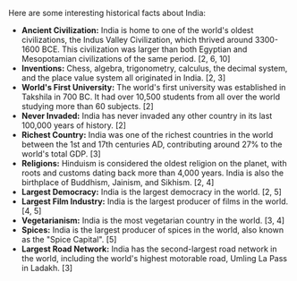 Here are some interesting historical facts about India:

*   **Ancient Civilization:** India is home to one of the world's oldest civilizations, the Indus Valley Civilization, which thrived around 3300-1600 BCE. This civilization was larger than both Egyptian and Mesopotamian civilizations of the same period. [2, 6, 10]
*   **Inventions:** Chess, algebra, trigonometry, calculus, the decimal system, and the place value system all originated in India. [2, 3]
*   **World's First University:** The world's first university was established in Takshila in 700 BC. It had over 10,500 students from all over the world studying more than 60 subjects. [2]
*   **Never Invaded:** India has never invaded any other country in its last 100,000 years of history. [2]
*   **Richest Country:** India was one of the richest countries in the world between the 1st and 17th centuries AD, contributing around 27% to the world's total GDP. [3]
*   **Religions:** Hinduism is considered the oldest religion on the planet, with roots and customs dating back more than 4,000 years. India is also the birthplace of Buddhism, Jainism, and Sikhism. [2, 4]
*   **Largest Democracy:** India is the largest democracy in the world. [2, 5]
*   **Largest Film Industry:** India is the largest producer of films in the world. [4, 5]
*   **Vegetarianism:** India is the most vegetarian country in the world. [3, 4]
*   **Spices:** India is the largest producer of spices in the world, also known as the "Spice Capital". [5]
*   **Largest Road Network:** India has the second-largest road network in the world, including the world's highest motorable road, Umling La Pass in Ladakh. [3]

